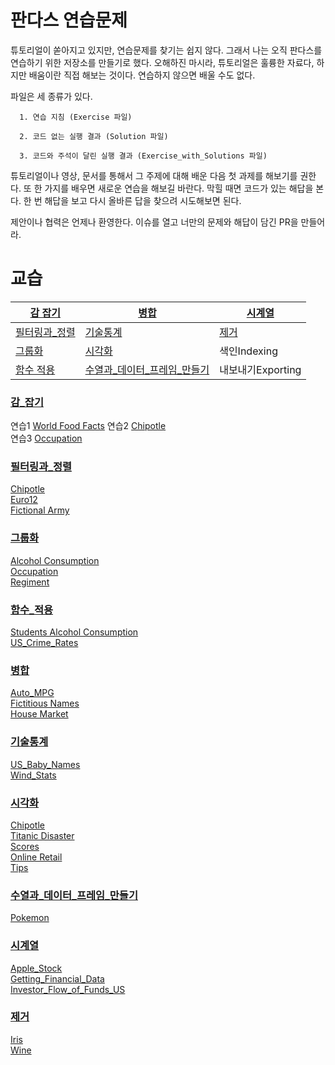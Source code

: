 # 판다스 연습문제

튜토리얼이 쏟아지고 있지만, 연습문제를 찾기는 쉽지 않다. 그래서 나는 오직 판다스를 연습하기 위한 저장소를 만들기로 했다. 오해하진 마시라, 튜토리얼은 훌륭한 자료다, 하지만 배움이란 직접 해보는 것이다. 연습하지 않으면 배울 수도 없다.

파일은 세 종류가 있다.

      1. 연습 지침 (Exercise 파일)

      2. 코드 없는 실행 결과 (Solution 파일)

      3. 코드와 주석이 달린 실행 결과 (Exercise_with_Solutions 파일)

튜토리얼이나 영상, 문서를 통해서 그 주제에 대해 배운 다음 첫 과제를 해보기를 권한다.  또 한 가지를 배우면 새로운 연습을 해보길 바란다. 막힐 때면 코드가 있는 해답을 본다. 한 번 해답을 보고 다시 올바른 답을 찾으려 시도해보면 된다.

제안이나 협력은 언제나 환영한다. 이슈를 열고 너만의 문제와 해답이 담긴 PR을 만들어라.

# 교습

| [감 잡기](#감_잡기)                              | [병합](#병합)                                          | [시계열](#시계열) |
| ------------------------------------------------------------ | ------------------------------------------------------------ | --------------------------------- |
| [필터링과_정렬](#필터링과_정렬) | [기술통계](#기술통계)                                      | [제거](#제거)         |
| [그룹화](#그룹화)                                  | [시각화](#시각화)                        | 색인Indexing                      |
| [함수 적용](#함수_적용)                                     | [수열과_데이터_프레임_만들기](#수열과_데이터_프레임_만들기) | 내보내기Exporting                 |

### [감_잡기](https://github.com/twinstae/pandas_exercises/tree/master/01_Getting_%26_Knowing_Your_Data)  
연습1 [World Food Facts](https://github.com/twinstae/pandas_exercises/tree/master/01_Getting_%26_Knowing_Your_Data/World%20Food%20Facts)
연습2 [Chipotle](https://github.com/twinstae/pandas_exercises/tree/master/01_Getting_%26_Knowing_Your_Data/Chipotle)  
연습3 [Occupation](https://github.com/twinstae/pandas_exercises/tree/master/01_Getting_%26_Knowing_Your_Data/Occupation)  

### [필터링과_정렬](https://github.com/twinstae/pandas_exercises/tree/master/02_Filtering_%26_Sorting)
[Chipotle](https://github.com/twinstae/pandas_exercises/tree/master/02_Filtering_%26_Sorting/Chipotle)  
[Euro12](https://github.com/twinstae/pandas_exercises/tree/master/02_Filtering_%26_Sorting/Euro12)  
[Fictional Army](https://github.com/twinstae/pandas_exercises/tree/master/02_Filtering_%26_Sorting/Fictional%20Army)

### [그룹화](https://github.com/twinstae/pandas_exercises/tree/master/03_Grouping)
[Alcohol Consumption](https://github.com/twinstae/pandas_exercises/tree/master/03_Grouping/Alcohol_Consumption)  
[Occupation](https://github.com/twinstae/pandas_exercises/tree/master/03_Grouping/Occupation)  
[Regiment](https://github.com/twinstae/pandas_exercises/tree/master/03_Grouping/Regiment)

### [함수_적용](https://github.com/twinstae/pandas_exercises/tree/master/04_Apply)
[Students Alcohol Consumption](https://github.com/twinstae/pandas_exercises/tree/master/04_Apply/Students_Alcohol_Consumption)  
[US_Crime_Rates](https://github.com/twinstae/pandas_exercises/tree/master/04_Apply/US_Crime_Rates)     

### [병합](https://github.com/twinstae/pandas_exercises/tree/master/05_Merge)
[Auto_MPG](https://github.com/twinstae/pandas_exercises/tree/master/05_Merge/Auto_MPG)  
[Fictitious Names](https://github.com/twinstae/pandas_exercises/tree/master/05_Merge/Fictitous%20Names)  
[House Market](https://github.com/twinstae/pandas_exercises/tree/master/05_Merge/Housing%20Market)  

### [기술통계](https://github.com/twinstae/pandas_exercises/tree/master/06_Stats)
[US_Baby_Names](https://github.com/twinstae/pandas_exercises/tree/master/06_Stats/US_Baby_Names)  
[Wind_Stats](https://github.com/twinstae/pandas_exercises/tree/master/06_Stats/Wind_Stats)

### [시각화](https://github.com/twinstae/pandas_exercises/tree/master/07_Visualization)
[Chipotle](https://github.com/twinstae/pandas_exercises/tree/master/07_Visualization/Chipotle)  
[Titanic Disaster](https://github.com/twinstae/pandas_exercises/tree/master/07_Visualization/Titanic_Desaster)  
[Scores](https://github.com/twinstae/pandas_exercises/tree/master/07_Visualization/Scores)  
[Online Retail](https://github.com/twinstae/pandas_exercises/tree/master/07_Visualization/Online_Retail)  
[Tips](https://github.com/twinstae/pandas_exercises/tree/master/07_Visualization/Tips)  

### [수열과_데이터_프레임_만들기](https://github.com/twinstae/pandas_exercises/tree/master/08_Creating_Series_and_DataFrames)  
[Pokemon](https://github.com/twinstae/pandas_exercises/tree/master/08_Creating_Series_and_DataFrames/Pokemon)  

### [시계열](https://github.com/twinstae/pandas_exercises/tree/master/09_Time_Series)  
[Apple_Stock](https://github.com/twinstae/pandas_exercises/tree/master/09_Time_Series/Apple_Stock)  
[Getting_Financial_Data](https://github.com/twinstae/pandas_exercises/tree/master/09_Time_Series/Getting_Financial_Data)  
[Investor_Flow_of_Funds_US](https://github.com/twinstae/pandas_exercises/tree/master/09_Time_Series/Getting_Financial_Data)  

### [제거](https://github.com/twinstae/pandas_exercises/tree/master/10_Deleting)  
[Iris](https://github.com/twinstae/pandas_exercises/tree/master/10_Deleting/Iris)  
[Wine](https://github.com/twinstae/pandas_exercises/tree/master/10_Deleting/Wine)  
